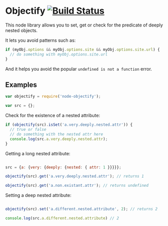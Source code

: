 # Objectify [![Build Status](https://travis-ci.org/DanielOchoa/objectify.svg?branch=master)](https://travis-ci.org/DanielOchoa/objectify)

This node library allows you to set, get or check for the predicate of
deeply nested objects.

It lets you avoid patterns such as:
```javascript
if (myObj.options && myObj.options.site && myObj.options.site.url) {
  // do something with myObj.options.site.url
}
```

And it helps you avoid the popular `undefined is not a function` error.

## Examples

```javascript
var objectify = require('node-objectify');

var src = {};

```

Check for the existence of a nested attribute:

```javascript
if (objectify(src).isSet('a.very.deeply.nested.attr')) {
  // true or false
  // do something with the nested attr here
  console.log(src.a.very.deeply.nested.attr);
}

```

Getting a long nested attribute:

```javascript

src = {a: {very: {deeply: {nested: { attr: 1 }}}}};

objectify(src).get('a.very.deeply.nested.attr'); // returns 1

objectify(src).get('a.non.existant.attr'); // returns undefined

```

Setting a deep nested attribute:

```javascript

objectify(src).set('a.different.nested.attribute', 2); // returns 2

console.log(src.a.different.nested.attribute) // 2
```
